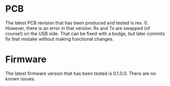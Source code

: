 # PCB

The latest PCB revision that has been produced and tested is rev. 0. However,
there is an error in that version: Rx and Tx are swapped (of course!) on the
USB side. That can be fixed with a bodge, but later commits fix that mistake
without making functional changes.

# Firmware

The latest firmware version that has been tested is 0.1.0.0. There are no known
issues.
